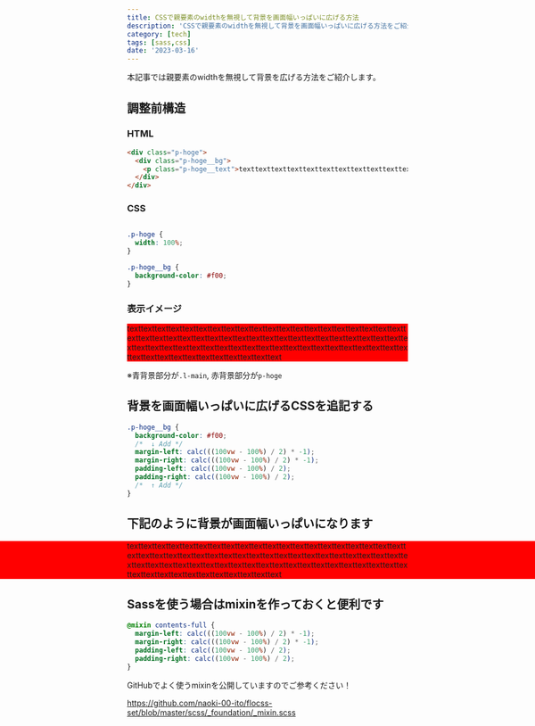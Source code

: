 ```yaml
---
title: CSSで親要素のwidthを無視して背景を画面幅いっぱいに広げる方法
description: 'CSSで親要素のwidthを無視して背景を画面幅いっぱいに広げる方法をご紹介します。'
category: [tech]
tags: [sass,css]
date: '2023-03-16'
---
```


本記事では親要素のwidthを無視して背景を広げる方法をご紹介します。

## 調整前構造

### HTML

```html
<div class="p-hoge">
  <div class="p-hoge__bg">
    <p class="p-hoge__text">texttexttexttexttexttexttexttexttexttexttexttexttexttexttexttexttexttexttexttexttexttexttexttexttexttexttexttexttexttexttexttexttexttexttexttexttexttexttexttexttexttexttexttexttexttexttexttexttexttexttexttexttexttexttexttexttexttexttexttexttexttexttexttexttexttexttexttexttexttexttexttext</p>
  </div>
</div>
```

### CSS

```css

.p-hoge {
  width: 100%;
}

.p-hoge__bg {
  background-color: #f00;
}
```

### 表示イメージ

<style>

.p-hoge {
  width: 100%;
}

.p-hoge__bg {
  background-color: #f00;
}

.p-hoge__bg--full {
  margin-left: calc(((100vw - 100%) / 2) * -1);
  margin-right: calc(((100vw - 100%) / 2) * -1);
  padding-left: calc((100vw - 100%) / 2);
  padding-right: calc((100vw - 100%) / 2);
}

.p-hoge__text {
  word-wrap: break-word;
  margin: 0 !important;
  
}
</style>

<div class="p-hoge">
  <div class="p-hoge__bg">
    <p class="p-hoge__text">
texttexttexttexttexttexttexttexttexttexttexttexttexttexttexttexttexttexttexttexttexttexttexttexttexttexttexttexttexttexttexttexttexttexttexttexttexttexttexttexttexttexttexttexttexttexttexttexttexttexttexttexttexttexttexttexttexttexttexttexttexttexttexttexttexttexttexttexttexttexttexttext
    </p>
  </div>
</div>
 
※青背景部分が`.l-main`, 赤背景部分が`p-hoge`

## 背景を画面幅いっぱいに広げるCSSを追記する

```css
.p-hoge__bg {
  background-color: #f00;
  /*  ↓ Add */
  margin-left: calc(((100vw - 100%) / 2) * -1);
  margin-right: calc(((100vw - 100%) / 2) * -1);
  padding-left: calc((100vw - 100%) / 2);
  padding-right: calc((100vw - 100%) / 2);
  /*  ↑ Add */
}
```

## 下記のように背景が画面幅いっぱいになります

<div class="p-hoge">
  <div class="p-hoge__bg p-hoge__bg--full">
    <p class="p-hoge__text">
texttexttexttexttexttexttexttexttexttexttexttexttexttexttexttexttexttexttexttexttexttexttexttexttexttexttexttexttexttexttexttexttexttexttexttexttexttexttexttexttexttexttexttexttexttexttexttexttexttexttexttexttexttexttexttexttexttexttexttexttexttexttexttexttexttexttexttexttexttexttexttext
    </p>
  </div>
</div>

## Sassを使う場合はmixinを作っておくと便利です

```scss
@mixin contents-full {
  margin-left: calc(((100vw - 100%) / 2) * -1);
  margin-right: calc(((100vw - 100%) / 2) * -1);
  padding-left: calc((100vw - 100%) / 2);
  padding-right: calc((100vw - 100%) / 2);
}
```

GitHubでよく使うmixinを公開していますのでご参考ください！

https://github.com/naoki-00-ito/flocss-set/blob/master/scss/_foundation/_mixin.scss

